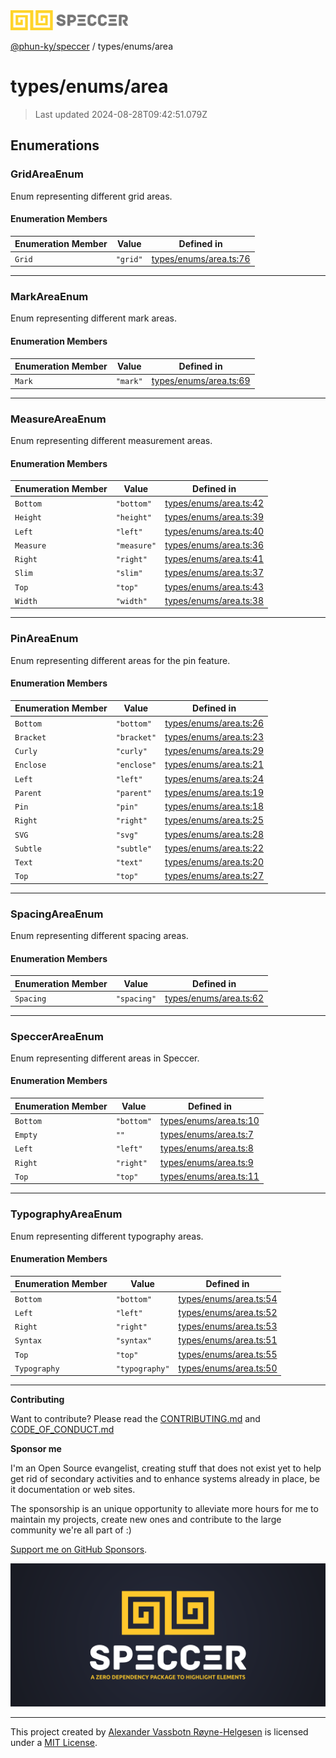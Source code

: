 <div>
  <img alt="SPECCER logo" src="https://raw.githubusercontent.com/phun-ky/speccer/main/public/logo-speccer-horizontal-colored-package.svg?raw=true" style="max-height:32px;" />
</div>

[@phun-ky/speccer](../../README.md) / types/enums/area

# types/enums/area

> Last updated 2024-08-28T09:42:51.079Z

## Enumerations

### GridAreaEnum

Enum representing different grid areas.

#### Enumeration Members

| Enumeration Member | Value    | Defined in                                                                                         |
| ------------------ | -------- | -------------------------------------------------------------------------------------------------- |
| `Grid`             | `"grid"` | [types/enums/area.ts:76](https://github.com/phun-ky/speccer/blob/main/src/types/enums/area.ts#L76) |

---

### MarkAreaEnum

Enum representing different mark areas.

#### Enumeration Members

| Enumeration Member | Value    | Defined in                                                                                         |
| ------------------ | -------- | -------------------------------------------------------------------------------------------------- |
| `Mark`             | `"mark"` | [types/enums/area.ts:69](https://github.com/phun-ky/speccer/blob/main/src/types/enums/area.ts#L69) |

---

### MeasureAreaEnum

Enum representing different measurement areas.

#### Enumeration Members

| Enumeration Member | Value       | Defined in                                                                                         |
| ------------------ | ----------- | -------------------------------------------------------------------------------------------------- |
| `Bottom`           | `"bottom"`  | [types/enums/area.ts:42](https://github.com/phun-ky/speccer/blob/main/src/types/enums/area.ts#L42) |
| `Height`           | `"height"`  | [types/enums/area.ts:39](https://github.com/phun-ky/speccer/blob/main/src/types/enums/area.ts#L39) |
| `Left`             | `"left"`    | [types/enums/area.ts:40](https://github.com/phun-ky/speccer/blob/main/src/types/enums/area.ts#L40) |
| `Measure`          | `"measure"` | [types/enums/area.ts:36](https://github.com/phun-ky/speccer/blob/main/src/types/enums/area.ts#L36) |
| `Right`            | `"right"`   | [types/enums/area.ts:41](https://github.com/phun-ky/speccer/blob/main/src/types/enums/area.ts#L41) |
| `Slim`             | `"slim"`    | [types/enums/area.ts:37](https://github.com/phun-ky/speccer/blob/main/src/types/enums/area.ts#L37) |
| `Top`              | `"top"`     | [types/enums/area.ts:43](https://github.com/phun-ky/speccer/blob/main/src/types/enums/area.ts#L43) |
| `Width`            | `"width"`   | [types/enums/area.ts:38](https://github.com/phun-ky/speccer/blob/main/src/types/enums/area.ts#L38) |

---

### PinAreaEnum

Enum representing different areas for the pin feature.

#### Enumeration Members

| Enumeration Member | Value       | Defined in                                                                                         |
| ------------------ | ----------- | -------------------------------------------------------------------------------------------------- |
| `Bottom`           | `"bottom"`  | [types/enums/area.ts:26](https://github.com/phun-ky/speccer/blob/main/src/types/enums/area.ts#L26) |
| `Bracket`          | `"bracket"` | [types/enums/area.ts:23](https://github.com/phun-ky/speccer/blob/main/src/types/enums/area.ts#L23) |
| `Curly`            | `"curly"`   | [types/enums/area.ts:29](https://github.com/phun-ky/speccer/blob/main/src/types/enums/area.ts#L29) |
| `Enclose`          | `"enclose"` | [types/enums/area.ts:21](https://github.com/phun-ky/speccer/blob/main/src/types/enums/area.ts#L21) |
| `Left`             | `"left"`    | [types/enums/area.ts:24](https://github.com/phun-ky/speccer/blob/main/src/types/enums/area.ts#L24) |
| `Parent`           | `"parent"`  | [types/enums/area.ts:19](https://github.com/phun-ky/speccer/blob/main/src/types/enums/area.ts#L19) |
| `Pin`              | `"pin"`     | [types/enums/area.ts:18](https://github.com/phun-ky/speccer/blob/main/src/types/enums/area.ts#L18) |
| `Right`            | `"right"`   | [types/enums/area.ts:25](https://github.com/phun-ky/speccer/blob/main/src/types/enums/area.ts#L25) |
| `SVG`              | `"svg"`     | [types/enums/area.ts:28](https://github.com/phun-ky/speccer/blob/main/src/types/enums/area.ts#L28) |
| `Subtle`           | `"subtle"`  | [types/enums/area.ts:22](https://github.com/phun-ky/speccer/blob/main/src/types/enums/area.ts#L22) |
| `Text`             | `"text"`    | [types/enums/area.ts:20](https://github.com/phun-ky/speccer/blob/main/src/types/enums/area.ts#L20) |
| `Top`              | `"top"`     | [types/enums/area.ts:27](https://github.com/phun-ky/speccer/blob/main/src/types/enums/area.ts#L27) |

---

### SpacingAreaEnum

Enum representing different spacing areas.

#### Enumeration Members

| Enumeration Member | Value       | Defined in                                                                                         |
| ------------------ | ----------- | -------------------------------------------------------------------------------------------------- |
| `Spacing`          | `"spacing"` | [types/enums/area.ts:62](https://github.com/phun-ky/speccer/blob/main/src/types/enums/area.ts#L62) |

---

### SpeccerAreaEnum

Enum representing different areas in Speccer.

#### Enumeration Members

| Enumeration Member | Value      | Defined in                                                                                         |
| ------------------ | ---------- | -------------------------------------------------------------------------------------------------- |
| `Bottom`           | `"bottom"` | [types/enums/area.ts:10](https://github.com/phun-ky/speccer/blob/main/src/types/enums/area.ts#L10) |
| `Empty`            | `""`       | [types/enums/area.ts:7](https://github.com/phun-ky/speccer/blob/main/src/types/enums/area.ts#L7)   |
| `Left`             | `"left"`   | [types/enums/area.ts:8](https://github.com/phun-ky/speccer/blob/main/src/types/enums/area.ts#L8)   |
| `Right`            | `"right"`  | [types/enums/area.ts:9](https://github.com/phun-ky/speccer/blob/main/src/types/enums/area.ts#L9)   |
| `Top`              | `"top"`    | [types/enums/area.ts:11](https://github.com/phun-ky/speccer/blob/main/src/types/enums/area.ts#L11) |

---

### TypographyAreaEnum

Enum representing different typography areas.

#### Enumeration Members

| Enumeration Member | Value          | Defined in                                                                                         |
| ------------------ | -------------- | -------------------------------------------------------------------------------------------------- |
| `Bottom`           | `"bottom"`     | [types/enums/area.ts:54](https://github.com/phun-ky/speccer/blob/main/src/types/enums/area.ts#L54) |
| `Left`             | `"left"`       | [types/enums/area.ts:52](https://github.com/phun-ky/speccer/blob/main/src/types/enums/area.ts#L52) |
| `Right`            | `"right"`      | [types/enums/area.ts:53](https://github.com/phun-ky/speccer/blob/main/src/types/enums/area.ts#L53) |
| `Syntax`           | `"syntax"`     | [types/enums/area.ts:51](https://github.com/phun-ky/speccer/blob/main/src/types/enums/area.ts#L51) |
| `Top`              | `"top"`        | [types/enums/area.ts:55](https://github.com/phun-ky/speccer/blob/main/src/types/enums/area.ts#L55) |
| `Typography`       | `"typography"` | [types/enums/area.ts:50](https://github.com/phun-ky/speccer/blob/main/src/types/enums/area.ts#L50) |

---

**Contributing**

Want to contribute? Please read the [CONTRIBUTING.md](https://github.com/phun-ky/speccer/blob/main/CONTRIBUTING.md) and [CODE_OF_CONDUCT.md](https://github.com/phun-ky/speccer/blob/main/CODE_OF_CONDUCT.md)

**Sponsor me**

I'm an Open Source evangelist, creating stuff that does not exist yet to help get rid of secondary activities and to enhance systems already in place, be it documentation or web sites.

The sponsorship is an unique opportunity to alleviate more hours for me to maintain my projects, create new ones and contribute to the large community we're all part of :)

[Support me on GitHub Sponsors](https://github.com/sponsors/phun-ky).

![Speccer banner, with logo and slogan: A zero dependency package to highlight elements](https://github.com/phun-ky/speccer/blob/main/public/speccer-banner.png?raw=true)

---

This project created by [Alexander Vassbotn Røyne-Helgesen](http://phun-ky.net) is licensed under a [MIT License](https://choosealicense.com/licenses/mit/).
